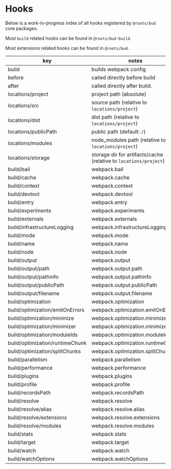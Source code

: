 # Hooks

Below is a work-in-progress index of all hooks registered by `@roots/bud` core packages.

Most `build` related hooks can be found in `@roots/bud-build`.

Most extensions related hooks can be found in `@roots/bud`.

| key                             | notes                                                             |
| ------------------------------- | ----------------------------------------------------------------- |
| build                           | builds webpack config                                             |
| before                          | called directly before build                                      |
| after                           | called directly after build.                                      |
| locations/project               | project path (absolute)                                           |
| locations/src                   | source path (relative to `locations/project`)                     |
| locations/dist                  | dist path (relative to `locations/project`)                       |
| locations/publicPath            | public path (default: `/`)                                        |
| locations/modules               | node_modules path (relative to `locations/project`)               |
| locations/storage               | storage dir for artifacts/cache (relative to `locations/project`) |
| build/bail                      | webpack.bail                                                      |
| build/cache                     | webpack.cache                                                     |
| build/context                   | webpack.context                                                   |
| build/devtool                   | webpack.devtool                                                   |
| build/entry                     | webpack.entry                                                     |
| build/experiments               | webpack.experiments                                               |
| build/externals                 | webpack.externals                                                 |
| build/infrastructureLogging     | webpack.infrastructureLogging                                     |
| build/mode                      | webpack.mode                                                      |
| build/name                      | webpack.name                                                      |
| build/node                      | webpack.node                                                      |
| build/output                    | webpack.output                                                    |
| build/output/path               | webpack.output.path                                               |
| build/output/pathinfo           | webpack.output.pathinfo                                           |
| build/output/publicPath         | webpack.output.publicPath                                         |
| build/output/filename           | webpack.output.filename                                           |
| build/optimization              | webpack.optimization                                              |
| build/optimization/emitOnErrors | webpack.optimization.emitOnErrors                                 |
| build/optimization/minimize     | webpack.optimization.minimize                                     |
| build/optimization/minimizer    | webpack.optimization.minimizer                                    |
| build/optimization/moduleIds    | webpack.optimization.moduleIds                                    |
| build/optimization/runtimeChunk | webpack.optimization.runtimeChunk                                 |
| build/optimization/splitChunks  | webpack.optimization.splitChunks                                  |
| build/parallelism               | webpack.parallelism                                               |
| build/performance               | webpack.performance                                               |
| build/plugins                   | webpack.plugins                                                   |
| build/profile                   | webpack.profile                                                   |
| build/recordsPath               | webpack.recordsPath                                               |
| build/resolve                   | webpack.resolve                                                   |
| build/resolve/alias             | webpack.resolve.alias                                             |
| build/resolve/extensions        | webpack.resolve.extensions                                        |
| build/resolve/modules           | webpack.resolve.modules                                           |
| build/stats                     | webpack.stats                                                     |
| build/target                    | webpack.target                                                    |
| build/watch                     | webpack.watch                                                     |
| build/watchOptions              | webpack.watchOptions                                              |
